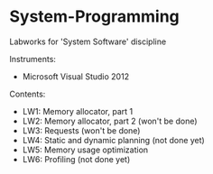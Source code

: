 # System-Programming

Labworks for 'System Software' discipline

Instruments:
* Microsoft Visual Studio 2012

Contents:
* LW1: Memory allocator, part 1
* LW2: Memory allocator, part 2 (won't be done)
* LW3: Requests (won't be done)
* LW4: Static and dynamic planning (not done yet)
* LW5: Memory usage optimization
* LW6: Profiling (not done yet)
